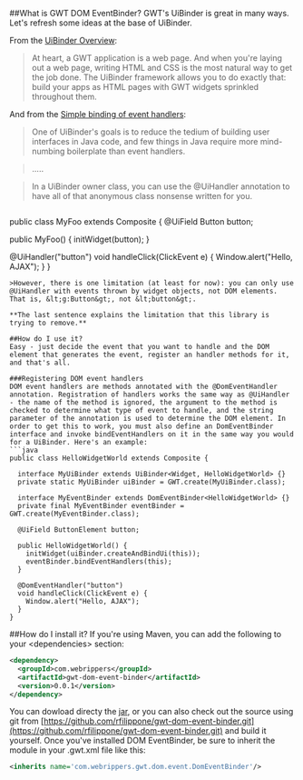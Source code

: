 ##What is GWT DOM EventBinder?
GWT's UiBinder is great in many ways. 
Let's refresh some ideas at the base of UiBinder.

From the [UiBinder Overview](http://www.gwtproject.org/doc/latest/DevGuideUiBinder.html#Overview):
> At heart, a GWT application is a web page. And when you're laying out a web page, writing HTML and CSS is the most natural way to get the job done. The UiBinder framework allows you to do exactly that: build your apps as HTML pages with GWT widgets sprinkled throughout them.

And from the [Simple binding of event handlers](http://www.gwtproject.org/doc/latest/DevGuideUiBinder.html#Simple_binding):
>One of UiBinder's goals is to reduce the tedium of building user interfaces in Java code, and few things in Java require more mind-numbing boilerplate than event handlers.

> .....

>In a UiBinder owner class, you can use the @UiHandler annotation to have all of that anonymous class nonsense written for you.

>```java
public class MyFoo extends Composite {
  @UiField Button button;
>
  public MyFoo() {
    initWidget(button);
  }
>
  @UiHandler("button")
  void handleClick(ClickEvent e) {
    Window.alert("Hello, AJAX");
  }
}
```
>However, there is one limitation (at least for now): you can only use @UiHandler with events thrown by widget objects, not DOM elements. That is, &lt;g:Button&gt;, not &lt;button&gt;.

**The last sentence explains the limitation that this library is trying to remove.**

##How do I use it?
Easy - just decide the event that you want to handle and the DOM element that generates the event, register an handler methods for it, and that's all.

###Registering DOM event handlers
DOM event handlers are methods annotated with the @DomEventHandler annotation. Registration of handlers works the same way as @UiHandler - the name of the method is ignored, the argument to the method is checked to determine what type of event to handle, and the string parameter of the annotation is used to determine the DOM element. In order to get this to work, you must also define an DomEventBinder interface and invoke bindEventHandlers on it in the same way you would for a UiBinder. Here's an example:
```java
public class HelloWidgetWorld extends Composite {

  interface MyUiBinder extends UiBinder<Widget, HelloWidgetWorld> {}
  private static MyUiBinder uiBinder = GWT.create(MyUiBinder.class);

  interface MyEventBinder extends DomEventBinder<HelloWidgetWorld> {}
  private final MyEventBinder eventBinder = GWT.create(MyEventBinder.class);

  @UiField ButtonElement button;

  public HelloWidgetWorld() {
    initWidget(uiBinder.createAndBindUi(this));
    eventBinder.bindEventHandlers(this);
  }

  @DomEventHandler("button")
  void handleClick(ClickEvent e) {
    Window.alert("Hello, AJAX");
  }
}
```

##How do I install it?
If you're using Maven, you can add the following to your &lt;dependencies&gt; section:
```xml
<dependency>
  <groupId>com.webrippers</groupId>
  <artifactId>gwt-dom-event-binder</artifactId>
  <version>0.0.1</version>
</dependency>
```
You can dowload directy the [jar](http://oss.sonatype.org/content/groups/public/com/webrippers/gwt-dom-event-binder/0.0.1/gwt-dom-event-binder-0.0.1.jar), or you can also check out the source using git from [https://github.com/rfilippone/gwt-dom-event-binder.git](https://github.com/rfilippone/gwt-dom-event-binder.git) and build it yourself. Once you've installed DOM EventBinder, be sure to inherit the module in your .gwt.xml file like this:
```xml
<inherits name='com.webrippers.gwt.dom.event.DomEventBinder'/>
```
